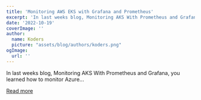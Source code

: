 ```yaml
---
title: 'Monitoring AWS EKS with Grafana and Prometheus'
excerpt: 'In last weeks blog, Monitoring AKS With Prometheus and Grafana, you learned how to monitor Azure...'
date: '2022-10-19'
coverImage: ''
author:
  name: Koders
  picture: "assets/blog/authors/koders.png"
ogImage:
  url: ''
---
```


In last weeks blog, Monitoring AKS With Prometheus and Grafana, you learned how to monitor Azure...

[Read more](https://dev.to/thenjdevopsguy/monitoring-aws-eks-with-grafana-and-prometheus-jj)
